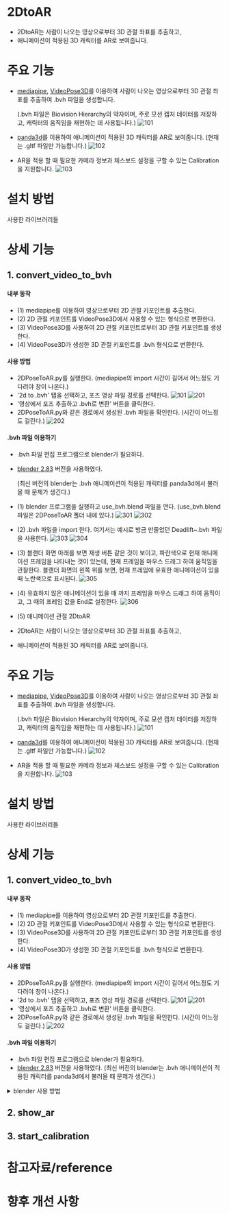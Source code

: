 # 2DtoAR
- 2DtoAR는 사람이 나오는 영상으로부터 3D 관절 좌표를 추출하고,
- 애니메이션이 적용된 3D 캐릭터를 AR로 보여줍니다.

# 주요 기능
- [mediapipe](https://ai.google.dev/edge/mediapipe/solutions/guide?hl=ko), [VideoPose3D](https://github.com/facebookresearch/VideoPose3D)를 이용하여 사람이 나오는 영상으로부터 3D 관절 좌표를 추출하여 .bvh 파일을 생성합니다.

  (.bvh 파일은 Biovision Hierarchy의 약자이며, 주로 모션 캡처 데이터를 저장하고, 캐릭터의 움직임을 재현하는 데 사용됩니다.)
![101](https://github.com/user-attachments/assets/e4fd8576-31ce-4a81-a800-1b3bed66c663)


- [panda3d](https://www.panda3d.org/)를 이용하여 애니메이션이 적용된 3D 캐릭터를 AR로 보여줍니다. (현재는 .gltf 파일만 가능합니다.)
![102](https://github.com/user-attachments/assets/e3f42eae-114d-402e-93c1-43380d808224)


- AR을 적용 할 때 필요한 카메라 정보과 체스보드 설정을 구할 수 있는 Calibration을 지원합니다.
![103](https://github.com/user-attachments/assets/f9091b34-de30-4932-83a7-2d56994701da)


# 설치 방법

사용한 라이브러리들

# 상세 기능
## 1. convert_video_to_bvh
#### 내부 동작
- (1) mediapipe를 이용하여 영상으로부터 2D 관절 키포인트를 추출한다.
- (2) 2D 관절 키포인트를 VideoPose3D에서 사용할 수 있는 형식으로 변환한다.
- (3) VideoPose3D를 사용하여 2D 관절 키포인트로부터 3D 관절 키포인트를 생성한다.
- (4) VideoPose3D가 생성한 3D 관절 키포인트를 .bvh 형식으로 변환한다.
 
#### 사용 방법
- 2DPoseToAR.py를 실행한다. (mediapipe의 import 시간이 길어서 어느정도 기다려야 창이 나온다.)
- '2d to .bvh' 탭을 선택하고, 포즈 영상 파일 경로를 선택한다.
![101](https://github.com/user-attachments/assets/bef0e53f-8a17-41a5-842f-6497b2e90a27)
![201](https://github.com/user-attachments/assets/63dde318-299a-4ef0-b2bc-2be13c00f01f)
- '영상에서 포즈 추출하고 .bvh로 변환' 버튼을 클릭한다.
- 2DPoseToAR.py와 같은 경로에서 생성된 .bvh 파일을 확인한다. (시간이 어느정도 걸린다.)
![202](https://github.com/user-attachments/assets/702d8aa0-ed3a-4a29-b096-2f216d4eeaaf)

#### .bvh 파일 이용하기
- .bvh 파일 편집 프로그램으로 blender가 필요하다.
- [blender 2.83](https://www.blender.org/download/releases/2-83/) 버전을 사용하였다. 

  (최신 버전의 blender는 .bvh 애니메이션이 적용된 캐릭터를 panda3d에서 불러올 때 문제가 생긴다.)
- (1) blender 프로그램을 실행하고 use_bvh.blend 파일을 연다. (use_bvh.blend 파일은 2DPoseToAR 폴더 내에 있다.)
![301](https://github.com/user-attachments/assets/5caafb6d-5982-48c4-85e3-28ed9b9b458e)
![302](https://github.com/user-attachments/assets/3b206279-ba2e-4659-86b2-b57b5578c7c4)

- (2) .bvh 파일을 import 한다. 여기서는 예시로 방금 만들었던 Deadlift~.bvh 파일을 사용한다.
![303](https://github.com/user-attachments/assets/699b1f0f-2c8b-4190-8293-e11ae26bd4cc)
![304](https://github.com/user-attachments/assets/f6b585b9-5f67-4e89-8d9f-eb5b14fd19de)

- (3) 블랜더 화면 아래를 보면 재생 버튼 같은 것이 보이고, 파란색으로 현재 애니메이션 프레임을 나타내는 것이 있는데, 현재 프레임을 마우스 드래그 하여 움직임을 관찰한다. 블랜더 화면의 왼쪽 위를 보면, 현재 프레임에 유효한 애니메이션이 있을 때 노란색으로 표시된다.
![305](https://github.com/user-attachments/assets/cfb0f904-95dc-4807-8d5f-2e135696435d)

- (4) 유효하지 않은 애니메이션이 있을 때 까지 프레임을 마우스 드래그 하여 움직이고, 그 때의 프레임 값을 End로 설정한다.
![306](https://github.com/user-attachments/assets/4951c5dd-fe06-4ba1-898c-5bb2137224bd)

- (5) 애니메이션 관절 2DtoAR
- 2DtoAR는 사람이 나오는 영상으로부터 3D 관절 좌표를 추출하고,
- 애니메이션이 적용된 3D 캐릭터를 AR로 보여줍니다.

# 주요 기능
- [mediapipe](https://ai.google.dev/edge/mediapipe/solutions/guide?hl=ko), [VideoPose3D](https://github.com/facebookresearch/VideoPose3D)를 이용하여 사람이 나오는 영상으로부터 3D 관절 좌표를 추출하여 .bvh 파일을 생성합니다.

  (.bvh 파일은 Biovision Hierarchy의 약자이며, 주로 모션 캡처 데이터를 저장하고, 캐릭터의 움직임을 재현하는 데 사용됩니다.)
![101](https://github.com/user-attachments/assets/e4fd8576-31ce-4a81-a800-1b3bed66c663)


- [panda3d](https://www.panda3d.org/)를 이용하여 애니메이션이 적용된 3D 캐릭터를 AR로 보여줍니다. (현재는 .gltf 파일만 가능합니다.)
![102](https://github.com/user-attachments/assets/e3f42eae-114d-402e-93c1-43380d808224)


- AR을 적용 할 때 필요한 카메라 정보과 체스보드 설정을 구할 수 있는 Calibration을 지원합니다.
![103](https://github.com/user-attachments/assets/f9091b34-de30-4932-83a7-2d56994701da)


# 설치 방법

사용한 라이브러리들

# 상세 기능
## 1. convert_video_to_bvh
#### 내부 동작
- (1) mediapipe를 이용하여 영상으로부터 2D 관절 키포인트를 추출한다.
- (2) 2D 관절 키포인트를 VideoPose3D에서 사용할 수 있는 형식으로 변환한다.
- (3) VideoPose3D를 사용하여 2D 관절 키포인트로부터 3D 관절 키포인트를 생성한다.
- (4) VideoPose3D가 생성한 3D 관절 키포인트를 .bvh 형식으로 변환한다.
 
#### 사용 방법
- 2DPoseToAR.py를 실행한다. (mediapipe의 import 시간이 길어서 어느정도 기다려야 창이 나온다.)
- '2d to .bvh' 탭을 선택하고, 포즈 영상 파일 경로를 선택한다.
![101](https://github.com/user-attachments/assets/bef0e53f-8a17-41a5-842f-6497b2e90a27)
![201](https://github.com/user-attachments/assets/63dde318-299a-4ef0-b2bc-2be13c00f01f)
- '영상에서 포즈 추출하고 .bvh로 변환' 버튼을 클릭한다.
- 2DPoseToAR.py와 같은 경로에서 생성된 .bvh 파일을 확인한다. (시간이 어느정도 걸린다.)
![202](https://github.com/user-attachments/assets/702d8aa0-ed3a-4a29-b096-2f216d4eeaaf)

#### .bvh 파일 이용하기
- .bvh 파일 편집 프로그램으로 blender가 필요하다.
- [blender 2.83](https://www.blender.org/download/releases/2-83/) 버전을 사용하였다.
  (최신 버전의 blender는 .bvh 애니메이션이 적용된 캐릭터를 panda3d에서 불러올 때 문제가 생긴다.)
  
<details>
<summary>blender 사용 방법</summary> 

- (1) blender 프로그램을 실행하고 use_bvh.blend 파일을 연다. (use_bvh.blend 파일은 2DPoseToAR 폴더 내에 있다.)
![301](https://github.com/user-attachments/assets/5caafb6d-5982-48c4-85e3-28ed9b9b458e)
![302](https://github.com/user-attachments/assets/3b206279-ba2e-4659-86b2-b57b5578c7c4)

- (2) .bvh 파일을 import 한다. 여기서는 예시로 방금 만들었던 Deadlift~.bvh 파일을 사용한다.
![303](https://github.com/user-attachments/assets/699b1f0f-2c8b-4190-8293-e11ae26bd4cc)
![304](https://github.com/user-attachments/assets/f6b585b9-5f67-4e89-8d9f-eb5b14fd19de)

- (3) 블랜더 화면 아래를 보면 재생 버튼 같은 것이 보이고, 파란색으로 현재 애니메이션 프레임을 나타내는 것이 있는데, 현재 프레임을 마우스 드래그 하여 움직임을 관찰한다. 블랜더 화면의 왼쪽 위를 보면, 현재 프레임에 유효한 애니메이션이 있을 때 노란색으로 표시된다.
![305](https://github.com/user-attachments/assets/cfb0f904-95dc-4807-8d5f-2e135696435d)

- (4) 유효하지 않은 애니메이션이 있을 때까지 프레임을 마우스 드래그 하여 움직이고, 그 때의 프레임 값을 End로 설정한다.
![306](https://github.com/user-attachments/assets/4951c5dd-fe06-4ba1-898c-5bb2137224bd)

- (5) 애니메이션 관절을 선택하고 블랜더 화면 오른쪽의 사람 모양의 아이콘(object data properties)을 클릭한 뒤, Rest Position을 클릭하여 미리 설정해 놓은 캐릭터와 같은 자세가 되도록 한다. 이후 캐릭터와 애니메이션 관절을 모두 선택하고, ctrl + p를 누른 뒤, Armature Deform의 With Automatic Weights를 클릭한다.
![307](https://github.com/user-attachments/assets/a64bb26c-0e72-421b-95bf-0319d8553888)
![308](https://github.com/user-attachments/assets/4f6d81b6-91e8-4fc1-9b4e-3c731b2c5f75)

- (6) .bvh의 애니메이션과 캐릭터가 잘 연결되면 Pose를 선택하고 블랜더 화면 오른쪽의 사람 모양의 아이콘(object data properties)을 클릭한 뒤, Pose Position을 클릭하고 애니메이션을 재생하여 움직임을 관찰한다.
![309](https://github.com/user-attachments/assets/1056aa3a-d3aa-4720-ab36-ae2afbb36a05)

</details>

## 2. show_ar


## 3. start_calibration

# 참고자료/reference

# 향후 개선 사항
